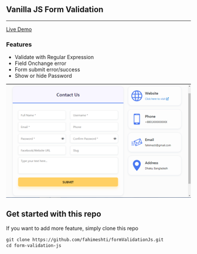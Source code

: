 ## Vanilla JS Form Validation
---
[Live Demo](https://fahimeshti.github.io/formValidationJs/)

### Features
- Validate with Regular Expression
- Field Onchange error
- Form submit error/success
- Show or hide Password

![Preview](img/form-validation.PNG)

## Get started with this repo

If you want to add more feature, simply clone this repo

```
git clone https://github.com/fahimeshti/formValidationJs.git
cd form-validation-js
```